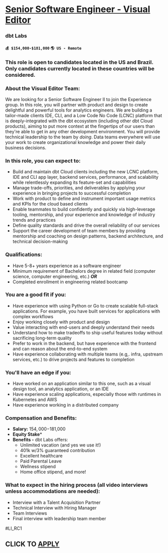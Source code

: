 # [Senior Software Engineer - Visual Editor](https://www.remotewlb.com/apply/senior-software-engineer-visual-editor)  
### dbt Labs  
#### `💰 $154,000-$181,000` `🌎 US - Remote`  

### This role is open to candidates located in the US and Brazil. Only candidates currently located in these countries will be considered.

### About the Visual Editor Team:

We are looking for a Senior Software Engineer II to join the Experience group. In this role, you will partner with product and design to create delightful and powerful tools for analytics engineers. We are building a tailor-made clients IDE, CLI, and a Low Code No Code (LCNC) platform that is deeply-integrated with the dbt ecosystem (including other dbt Cloud products), aiming to put more context at the fingertips of our users than they're able to get in any other development environment. You will provide technical leadership to the team by _doing_. Data teams everywhere will use your work to create organizational knowledge and power their daily business decisions.

### In this role, you can expect to:

  * Build and maintain dbt Cloud clients including the new LCNC platform, IDE and CLI app layer, backend services, performance, and scalability while relentlessly expanding its feature-set and capabilities
  * Manage trade-offs, priorities, and deliverables by applying your experience in bringing projects to successful completion
  * Work with product to define and instrument important usage metrics and KPIs for the cloud based clients
  * Enable teammates to build confidently and quickly via high-leverage tooling, mentorship, and your experience and knowledge of industry trends and practices
  * Define quality standards and drive the overall reliability of our services
  * Support the career development of team members by providing mentorship and coaching on design patterns, backend architecture, and technical decision-making

### Qualifications:

  * Have 5-8+ years experience as a software engineer
  * Minimum requirement of Bachelors degree in related field (computer science, computer engineering, etc.) _**OR**_
  * Completed enrollment in engineering related bootcamp

### You are a good fit if you:

  * Have experience with using Python or Go to create scalable full-stack applications. For example, you have built services for applications with complex workflows
  * Enjoy working closely with product and design
  * Value interacting with end-users and deeply understand their needs
  * Understand how to make tradeoffs to ship useful features today without sacrificing long-term quality
  * Prefer to work in the backend, but have experience with the frontend and can reason about the end-to-end system
  * Have experience collaborating with multiple teams (e.g,. infra, upstream services, etc.) to drive projects and features to completion

### You'll have an edge if you:

  * Have worked on an application similar to this one, such as a visual design tool, an analytics application, or an IDE
  * Have experience scaling applications, especially those with runtimes in Kubernetes and AWS
  * Have experience working in a distributed company

### Compensation and Benefits:

  * **Salary:** $154,000-$181,000
  * **Equity Stake***
  * **Benefits -** dbt Labs offers: 
    * Unlimited vacation (and yes we use it!)
    * 401k w/3% guaranteed contribution
    * Excellent healthcare
    * Paid Parental Leave
    * Wellness stipend
    * Home office stipend, and more!

### What to expect in the hiring process (all video interviews unless accommodations are needed):

  * Interview with a Talent Acquisition Partner 
  * Technical Interview with Hiring Manager
  * Team Interviews 
  * Final interview with leadership team member

#LI_RC1

  
## CLICK TO [APPLY](https://www.remotewlb.com/apply/senior-software-engineer-visual-editor)

